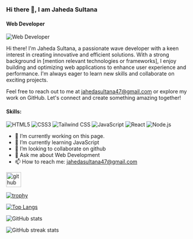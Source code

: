 ### Hi there 👋, I am Jaheda Sultana
#### Web Developer
![Web Developer](https://i.postimg.cc/Fz89Cmg1/1.png)

Hi there! I'm Jaheda Sultana, a passionate wave developer with a keen interest in creating innovative and efficient solutions. With a strong background in [mention relevant technologies or frameworks], I enjoy building and optimizing web applications to enhance user experience and performance. I'm always eager to learn new skills and collaborate on exciting projects.

Feel free to reach out to me at jahedasultana47@gmail.com or explore my work on GitHub. Let's connect and create something amazing together!

#### Skills: 
  ![HTML5](https://img.icons8.com/color/48/000000/html-5.png) ![CSS3](https://img.icons8.com/color/48/000000/css3.png) ![Tailwind CSS](https://img.icons8.com/color/48/000000/tailwindcss.png)
  ![JavaScript](https://img.icons8.com/color/48/000000/javascript.png)   ![React](https://img.icons8.com/color/48/000000/react-native.png) ![Node.js](https://img.icons8.com/color/48/000000/nodejs.png)

- 🔭 I’m currently working on this page. 
- 🌱 I’m currently learning  JavaScript 
- 👯 I’m looking to collaborate on github 
- 💬 Ask me about Web Development 
- 📫 How to reach me: jahedasultana47@gmail.com 


[<img src='https://cdn.jsdelivr.net/npm/simple-icons@3.0.1/icons/github.svg' alt='github' height='40'>](https://github.com/jahedasultana)  

[![trophy](https://github-profile-trophy.vercel.app/?username=jahedasultana)](https://github.com/ryo-ma/github-profile-trophy)

[![Top Langs](https://github-readme-stats.vercel.app/api/top-langs/?username=jahedasultana)](https://github.com/anuraghazra/github-readme-stats)

![GitHub stats](https://github-readme-stats.vercel.app/api?username=jahedasultana&show_icons=true)  

![GitHub streak stats](https://streak-stats.demolab.com/?user=jahedasultana)  



